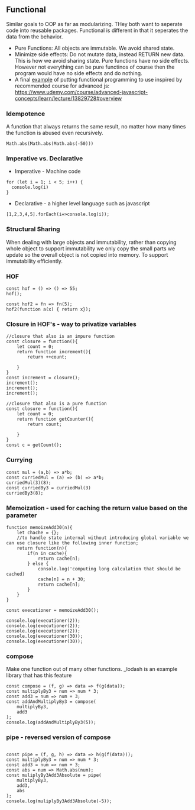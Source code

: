 ## Functional
Similar goals to OOP as far as modularizing. THey both want to seperate code into reusable packages. Functional is different in that it seperates the data from the behavior.
* Pure Functions: All objects are immutable. We avoid shared state.
* Minimize side effects: Do not mutate data, instead RETURN new data. This is how we avoid sharing state. Pure functions have no side effects. However not everything can be pure functinos of course then the program would have no side effects and do nothing.
* A final [example](https://github.com/samuelsegal/docs/blob/master/javascript/functional/whyBeFunctionalFinally.js) of putting functional programming to use inspired by recommended course for advanced js:  
https://www.udemy.com/course/advanced-javascript-concepts/learn/lecture/13829728#overview

### Idempotence  
A function that always returns the same result, no matter how many times the function is abused even recursively.
```
Math.abs(Math.abs(Math.abs(-50)))
```

### Imperative vs. Declarative

* Imperative - Machine code
```
for (let i = 1; i < 5; i++) {
  console.log(i)
}
```
* Declarative - a higher level language such as javascript
```
[1,2,3,4,5].forEach(i=>console.log(i));
```

### Structural Sharing
When dealing with large objects and immutability, rather than copying whole object to support immutability we only copy the small parts we update so the overall object is not copied into memory. To support immutability efficiently.

### HOF
```
const hof = () => () => 55;
hof();

const hof2 = fn => fn(5);
hof2(function a(x) { return x});
```

### Closure in HOF's - way to privatize variables
```
//closure that also is an impure function
const closure = function(){
    let count = 0;
    return function increment(){
        return ++count;

    }
}
const increment = closure();
increment();
increment();
increment();

//closure that also is a pure function
const closure = function(){
    let count = 0;
    return function getCounter(){
        return count;

    }
}
const c = getCount();
```

### Currying 
```
const mul = (a,b) => a*b;
const curriedMul = (a) => (b) => a*b;
curriedMul(3)(8);
const curriedBy3 = curriedMul(3)
curriedBy3(8);
```
### Memoization - used for caching the return value based on the parameter
```
function memoizeAdd30(n){
    let chache = {};
    //to handle state internal without introducing global variable we can use closure like the following inner function;
    return function(n){
        if(n in cache){
            return cache[n];
        } else {
            console.log('computing long calculation that should be cached)
            cache[n] = n + 30;
            return cache[n];
        }
    }
}

const executioner = memoizeAdd30();

console.log(executioner(2));
console.log(executioner(2));
console.log(executioner(2));
console.log(executioner(30));
console.log(executioner(30));
```

### compose
Make one function out of many other functions. _lodash is an example library that has this feature
```
const compose = (f, g) => data => f(g(data));
const multiplyBy3 = num => num * 3;
const add3 = num => num + 3;
const addAndMultiplyBy3 = compose(
	multiplyBy3,
	add3
);
console.log(addAndMultiplyBy3(5));
```

### pipe - reversed version of compose
```
  
const pipe = (f, g, h) => data => h(g(f(data)));
const multiplyBy3 = num => num * 3;
const add3 = num => num + 3;
const abs = num => Math.abs(num);
const muliplyBy3Add3Absolute = pipe(
	multiplyBy3,
	add3,
	abs
);
console.log(muliplyBy3Add3Absolute(-5));
```

